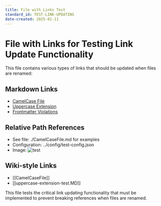 ```yaml
---
title: File with Links Test
standard_id: TEST-LINK-UPDATING
date-created: 2025-01-11
---
```


# File with Links for Testing Link Update Functionality

This file contains various types of links that should be updated when files are renamed:

## Markdown Links
- [CamelCase File](CamelCaseFile.md)
- [Uppercase Extension](uppercase-extension-test.MD)
- [Frontmatter Violations](frontmatter-field-violations.md)

## Relative Path References
- See file: ./CamelCaseFile.md for examples
- Configuration: ../config/test-config.json
- Image: ![test](../images/test-image.PNG)

## Wiki-style Links
- [[CamelCaseFile]]
- [[uppercase-extension-test.MD]]

This file tests the critical link updating functionality that must be implemented to prevent breaking references when files are renamed. 